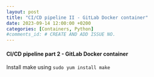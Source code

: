```yaml
---
layout: post
title: "CI/CD pipeline II - GitLab Docker container"
date: 2023-09-14 12:00:00 +0200
categories: [Containers, Python]
#comments_id: # CREATE AND ADD ISSUE NO.
---
```


#### CI/CD pipeline part 2 - GitLab Docker container

Install make using ```sudo yum install make```
